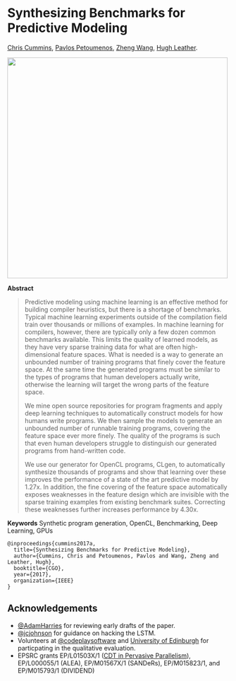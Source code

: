 # Synthesizing Benchmarks for Predictive Modeling
[Chris Cummins](http://chriscummins.cc/),
[Pavlos Petoumenos](http://homepages.inf.ed.ac.uk/ppetoume/),
[Zheng Wang](http://www.lancaster.ac.uk/staff/wangz3/),
[Hugh Leather](http://homepages.inf.ed.ac.uk/hleather/).

<a href="https://speakerdeck.com/chriscummins/synthesizing-benchmarks-for-predictive-modelling-cgo-17">
  <img src="https://raw.githubusercontent.com/ChrisCummins/clgen/master/docs/assets/slides.png" width="500">
</a>


**Abstract**
> Predictive modeling using machine learning is an effective method for building
> compiler heuristics, but there is a shortage of benchmarks. Typical machine
> learning experiments outside of the compilation field train over thousands or
> millions of examples. In machine learning for compilers, however, there are
> typically only a few dozen common benchmarks available. This limits the
> quality of learned models, as they have very sparse training data for what are
> often high-dimensional feature spaces. What is needed is a way to generate an
> unbounded number of training programs that finely cover the feature space. At
> the same time the generated programs must be similar to the types of programs
> that human developers actually write, otherwise the learning will target the
> wrong parts of the feature space.
>
> We mine open source repositories for program fragments and apply deep learning
> techniques to automatically construct models for how humans write programs. We
> then sample the models to generate an unbounded number of runnable training
> programs, covering the feature space ever more finely. The quality of the
> programs is such that even human developers struggle to distinguish our
> generated programs from hand-written code.
>
> We use our generator for OpenCL programs, CLgen, to automatically synthesize
> thousands of programs and show that learning over these improves the
> performance of a state of the art predictive model by 1.27x. In
> addition, the fine covering of the feature space automatically exposes
> weaknesses in the feature design which are invisible with the sparse training
> examples from existing benchmark suites. Correcting these weaknesses further
> increases performance by 4.30x.

**Keywords**  Synthetic program generation, OpenCL, Benchmarking, Deep Learning, GPUs

```
@inproceedings{cummins2017a,
  title={Synthesizing Benchmarks for Predictive Modeling},
  author={Cummins, Chris and Petoumenos, Pavlos and Wang, Zheng and Leather, Hugh},
  booktitle={CGO},
  year={2017},
  organization={IEEE}
}
```


## Acknowledgements

* [@AdamHarries](https://github.com/AdamHarries) for reviewing early drafts of
  the paper.
* [@jcjohnson](https://github.com/jcjohnson) for guidance on hacking the LSTM.
* Volunteers at [@codeplaysoftware](https://github.com/codeplaysoftware/) and
  [University of Edinburgh](http://www.ed.ac.uk/ ) for particpating in the
  qualitative evaluation.
* EPSRC grants
  EP/L01503X/1 ([CDT in Pervasive Parallelism](http://pervasiveparallelism.inf.ed.ac.uk/)),
  EP/L000055/1 (ALEA),
  EP/M01567X/1 (SANDeRs),
  EP/M015823/1,
  and EP/M015793/1 (DIVIDEND)
